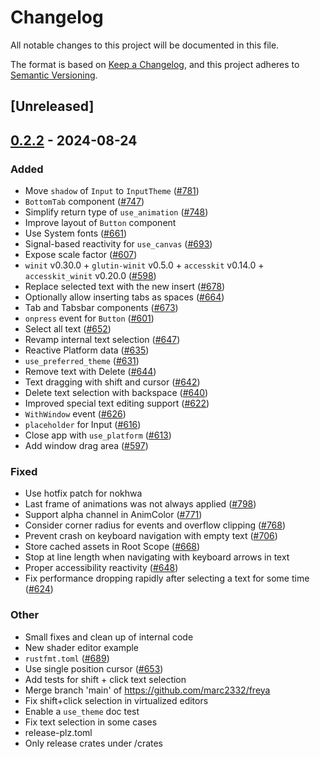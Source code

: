 # Changelog
All notable changes to this project will be documented in this file.

The format is based on [Keep a Changelog](https://keepachangelog.com/en/1.0.0/),
and this project adheres to [Semantic Versioning](https://semver.org/spec/v2.0.0.html).

## [Unreleased]

## [0.2.2](https://github.com/albinekb/freya/compare/freya-hooks-v0.2.1...freya-hooks-v0.2.2) - 2024-08-24

### Added
- Move `shadow` of `Input` to `InputTheme` ([#781](https://github.com/albinekb/freya/pull/781))
- `BottomTab` component ([#747](https://github.com/albinekb/freya/pull/747))
- Simplify return type of `use_animation` ([#748](https://github.com/albinekb/freya/pull/748))
- Improve layout of `Button` component
- Use System fonts ([#661](https://github.com/albinekb/freya/pull/661))
- Signal-based reactivity for `use_canvas` ([#693](https://github.com/albinekb/freya/pull/693))
- Expose scale factor ([#607](https://github.com/albinekb/freya/pull/607))
- `winit` v0.30.0 + `glutin-winit` v0.5.0 + `accesskit` v0.14.0 + `accesskit_winit` v0.20.0  ([#598](https://github.com/albinekb/freya/pull/598))
- Replace selected text with the new insert ([#678](https://github.com/albinekb/freya/pull/678))
- Optionally allow inserting tabs as spaces ([#664](https://github.com/albinekb/freya/pull/664))
- Tab and Tabsbar components ([#673](https://github.com/albinekb/freya/pull/673))
- `onpress` event for `Button` ([#601](https://github.com/albinekb/freya/pull/601))
- Select all text ([#652](https://github.com/albinekb/freya/pull/652))
- Revamp internal text selection ([#647](https://github.com/albinekb/freya/pull/647))
- Reactive Platform data ([#635](https://github.com/albinekb/freya/pull/635))
- `use_preferred_theme` ([#631](https://github.com/albinekb/freya/pull/631))
- Remove text with Delete ([#644](https://github.com/albinekb/freya/pull/644))
- Text dragging with shift and cursor ([#642](https://github.com/albinekb/freya/pull/642))
- Delete text selection with backspace ([#640](https://github.com/albinekb/freya/pull/640))
- Improved special text editing support ([#622](https://github.com/albinekb/freya/pull/622))
- `WithWindow` event ([#626](https://github.com/albinekb/freya/pull/626))
- `placeholder` for Input ([#616](https://github.com/albinekb/freya/pull/616))
- Close app with `use_platform` ([#613](https://github.com/albinekb/freya/pull/613))
- Add window drag area ([#597](https://github.com/albinekb/freya/pull/597))

### Fixed
- Use hotfix patch for nokhwa
- Last frame of animations was not always applied ([#798](https://github.com/albinekb/freya/pull/798))
- Support alpha channel in AnimColor ([#771](https://github.com/albinekb/freya/pull/771))
- Consider corner radius for events and overflow clipping ([#768](https://github.com/albinekb/freya/pull/768))
- Prevent crash on keyboard navigation with empty text ([#706](https://github.com/albinekb/freya/pull/706))
- Store cached assets in Root Scope ([#668](https://github.com/albinekb/freya/pull/668))
- Stop at line length when navigating with keyboard arrows in text
- Proper accessibility reactivity ([#648](https://github.com/albinekb/freya/pull/648))
- Fix performance dropping rapidly after selecting a text for some time ([#624](https://github.com/albinekb/freya/pull/624))

### Other
- Small fixes and clean up of internal code
- New shader editor example
- `rustfmt.toml` ([#689](https://github.com/albinekb/freya/pull/689))
- Use single position cursor ([#653](https://github.com/albinekb/freya/pull/653))
- Add tests for shift + click text selection
- Merge branch 'main' of https://github.com/marc2332/freya
- Fix shift+click selection in virtualized editors
- Enable a `use_theme` doc test
- Fix text selection in some cases
- release-plz.toml
- Only release crates under /crates
